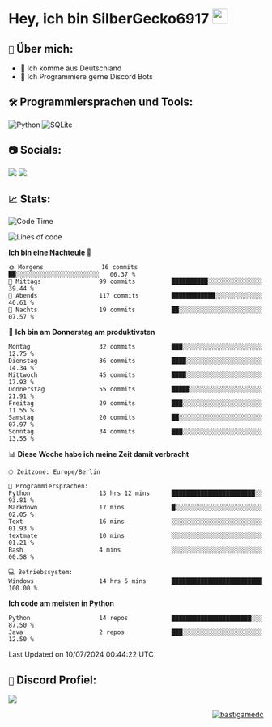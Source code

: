 # Hey, ich bin SilberGecko6917 <img src="https://raw.githubusercontent.com/MartinHeinz/MartinHeinz/master/wave.gif" width="30px">

## `📌` Über mich:
- 📍 Ich komme aus Deutschland
- 📝 Ich Programmiere gerne Discord Bots

## `🛠️` Programmiersprachen und Tools:
![Python](https://img.shields.io/badge/python-3670A0?style=for-the-badge&logo=python&logoColor=ffdd54)
![SQLite](https://img.shields.io/badge/sqlite-%2307405e.svg?style=for-the-badge&logo=sqlite&logoColor=white)


## `📷` Socials:  
[![](https://img.shields.io/youtube/channel/subscribers/UCf83BJ6BdAFoU1zViGFuWlg?style=for-the-badge&logo=youtube&label=YouTube&color=red)](https://youtube.com/@gecko_tv) [![](https://img.shields.io/twitch/status/silbergecko_tv?style=for-the-badge&logo=twitch&logoColor=white&color=purple)](https://twitch.tv/silbergecko_tv)


## `📈` Stats:
<!--START_SECTION:waka-->
![Code Time](http://img.shields.io/badge/Code%20Time-54%20hrs%2059%20mins-blue)

![Lines of code](https://img.shields.io/badge/Seit%20Hallo%20Welt%20habe%20ich%20geschrieben-21.3%20thousand%20Codezeilen-blue)

**Ich bin eine Nachteule 🦉** 

```text
🌞 Morgens                16 commits          ██░░░░░░░░░░░░░░░░░░░░░░░   06.37 % 
🌆 Mittags                99 commits          ██████████░░░░░░░░░░░░░░░   39.44 % 
🌃 Abends                 117 commits         ████████████░░░░░░░░░░░░░   46.61 % 
🌙 Nachts                 19 commits          ██░░░░░░░░░░░░░░░░░░░░░░░   07.57 % 
```
📅 **Ich bin am Donnerstag am produktivsten** 

```text
Montag                   32 commits          ███░░░░░░░░░░░░░░░░░░░░░░   12.75 % 
Dienstag                 36 commits          ████░░░░░░░░░░░░░░░░░░░░░   14.34 % 
Mittwoch                 45 commits          ████░░░░░░░░░░░░░░░░░░░░░   17.93 % 
Donnerstag               55 commits          █████░░░░░░░░░░░░░░░░░░░░   21.91 % 
Freitag                  29 commits          ███░░░░░░░░░░░░░░░░░░░░░░   11.55 % 
Samstag                  20 commits          ██░░░░░░░░░░░░░░░░░░░░░░░   07.97 % 
Sonntag                  34 commits          ███░░░░░░░░░░░░░░░░░░░░░░   13.55 % 
```


📊 **Diese Woche habe ich meine Zeit damit verbracht** 

```text
🕑︎ Zeitzone: Europe/Berlin

💬 Programmiersprachen: 
Python                   13 hrs 12 mins      ███████████████████████░░   93.81 % 
Markdown                 17 mins             █░░░░░░░░░░░░░░░░░░░░░░░░   02.05 % 
Text                     16 mins             ░░░░░░░░░░░░░░░░░░░░░░░░░   01.93 % 
textmate                 10 mins             ░░░░░░░░░░░░░░░░░░░░░░░░░   01.21 % 
Bash                     4 mins              ░░░░░░░░░░░░░░░░░░░░░░░░░   00.58 % 

💻 Betriebssystem: 
Windows                  14 hrs 5 mins       █████████████████████████   100.00 % 
```

**Ich code am meisten in Python** 

```text
Python                   14 repos            ██████████████████████░░░   87.50 % 
Java                     2 repos             ███░░░░░░░░░░░░░░░░░░░░░░   12.50 % 
```




 Last Updated on 10/07/2024 00:44:22 UTC
<!--END_SECTION:waka-->

## `🔎` Discord Profiel:
<a href="https://discord.com/users/753974250968186901"><img src="https://lanyard.cnrad.dev/api/753974250968186901"><p/>

<p align="right">
  <img align="center" src="https://komarev.com/ghpvc/?username=SilberGecko6917&label=Profile%20views&color=0e75b6&style=flat" alt="bastigamedc"/>
</p>
